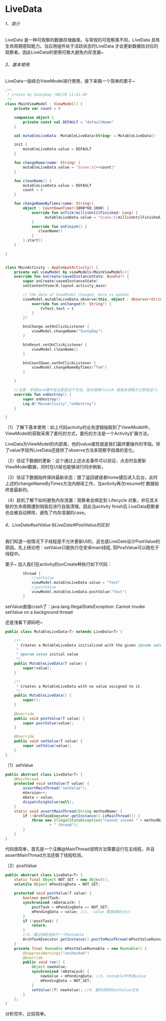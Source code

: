 # LiveData

###### 1、简介

LiveData 是一种可观察的数据存储器类。与常规的可观察类不同，LiveData 具有生命周期感知能力。当应用组件处于活跃状态时LiveData
才会更新数据给对应的观察者。因此LiveData的使用可极大避免内存泄漏~

###### 3、基本使用

LiveData一般结合ViewModel进行使用，接下来搞一个简单的栗子~

```kotlin
/**
 * Create by SunnyDay /08/19 11:41:49
 */
class MainViewModel : ViewModel() {
    private var count = 0

    companion object {
        private const val DEFAULT = "defaultName"
    }

    val mutableLiveData: MutableLiveData<String> = MutableLiveData()

    init {
        mutableLiveData.value = DEFAULT
    }

    fun changeName(name: String) {
        mutableLiveData.value = "$name:${++count}"
    }

    fun cleanName() {
        mutableLiveData.value = DEFAULT
        count = 0
    }

    fun changeNameByTimes(name: String){
        object : CountDownTimer(1000*60,1000) {
            override fun onTick(millisUntilFinished: Long) {
                  mutableLiveData.value = "$name:${millisUntilFinished/1000}"
            }
            override fun onFinish() {
               cleanName()
            }
        }.start()
    }
    
}
```

```kotlin

class MainActivity : AppCompatActivity() {
    private val viewModel by viewModels<MainViewModel>()
    override fun onCreate(savedInstanceState: Bundle?) {
        super.onCreate(savedInstanceState)
        setContentView(R.layout.activity_main)

        // the data of ViewModel changed, here is update
        viewModel.mutableLiveData.observe(this, object : Observer<String> {
            override fun onChanged(t: String?) {
                tvText.text = t
            }
        })

        btnChange.setOnClickListener {
            viewModel.changeName("SunnyDay")
        }

        btnReset.setOnClickListener {
            viewModel.cleanName()
        }

        btnCountDown.setOnClickListener {
            viewModel.changeNameByTimes("Tom")
        }

    }

    //注意：手机back键不会立即走这个方法。显示调用finish 或者杀进程才立即走这个。
    override fun onDestroy() {
        super.onDestroy()
        Log.d("MainActivity","onDestroy")
    }

}
```

（1）了解下基本使用：如上代码activity的业务逻辑抽取到了ViewModel中，ViewModel的获取采用了委托的方式，委托的方法是一个Activity扩展方法。

LiveData为ViewModel的内部类，他的value属性就是我们最终要操作的字段。除了value字段外LiveData还提供了observe方法来观察字段值的变化。

（2）验证下数据的更新：这个通过上述点击事件可以验证，点击时会更新ViewModel数据，同时在UI层也能够进行同步刷新。

（3）验证下数据始终保持最新状态：摁了返回键或者home键后进入后台，此时上述的changeNameByTimes方法内继续工作，当activity再次resume时
数据始终是最新的。

（4）趁机了解下如何避免内存泄漏：观察者会绑定到 Lifecycle 对象，并在其关联的生命周期遭到销毁后进行自我清理。因此当activity finish后
LiveData观察者也会被自动移除，避免了内存泄漏的case。

###### 4、LiveDate#setValue与LiveDate#PostValue的区别

我们知道一般情况下子线程是不允许更新UI的，这也是LiveDate设计PostValue的原因。先上结论吧：setValue只能执行在安卓main线程,
而PostValue可以跑在子线程中。

栗子~ 加入我们在activity的onCreate种执行如下代码：
```kotlin
        thread {
            //setValue
            viewModel.mutableLiveData.value = "Test"
            //postValue
            viewModel.mutableLiveData.postValue("Test")
        }
```
setValue直接crash了：java.lang.IllegalStateException: Cannot invoke setValue on a background thread

还是浅看下源码吧~

```java
public class MutableLiveData<T> extends LiveData<T> {

    /**
     * Creates a MutableLiveData initialized with the given {@code value}.
     *
     * @param value initial value
     */
    public MutableLiveData(T value) {
        super(value);
    }

    /**
     * Creates a MutableLiveData with no value assigned to it.
     */
    public MutableLiveData() {
        super();
    }
    
    @Override
    public void postValue(T value) {
        super.postValue(value);
    }

    @Override
    public void setValue(T value) {
        super.setValue(value);
    }
}
```
（1）setValue

```java
public abstract class LiveData<T> {
    @MainThread
    protected void setValue(T value) {
        assertMainThread("setValue");
        mVersion++;
        mData = value;
        dispatchingValue(null);
    }
    static void assertMainThread(String methodName) {
        if (!ArchTaskExecutor.getInstance().isMainThread()) {
            throw new IllegalStateException("Cannot invoke " + methodName + " on a background"
                    + " thread");
        }
    }
}
```
代码很简单，首先是一个注解@MainThread说明方法需要运行在主线程，并且assertMainThread方法还做了线程检测。

（2）postValue

```java
public abstract class LiveData<T> {
    static final Object NOT_SET = new Object();
    volatile Object mPendingData = NOT_SET;
    
    protected void postValue(T value) {
        boolean postTask;
        synchronized (mDataLock) {
            postTask = mPendingData == NOT_SET;
            mPendingData = value; //1、 value 赋值给Object
        }
        if (!postTask) {
            return;
        }
        //2、通过线程池执行一个Runnable
        ArchTaskExecutor.getInstance().postToMainThread(mPostValueRunnable);
    }
    private final Runnable mPostValueRunnable = new Runnable() {
        @SuppressWarnings("unchecked")
        @Override
        public void run() {
            Object newValue;
            synchronized (mDataLock) {
                newValue = mPendingData; //3、runnable中传递value
                mPendingData = NOT_SET;
            }
            setValue((T) newValue); //4、最终调用的setValue方法
        }
    };
}
```

分析完毕，比较简单。






